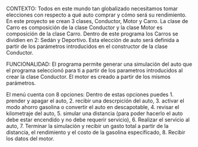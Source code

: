 CONTEXTO:
Todos en este mundo tan globalizado necesitamos tomar elecciones con respecto a qué auto comprar y cómo será su rendimiento. En este proyecto se crean 3 clases, Conductor, Motor y Carro. La clase de Carro es composición de la clase Conductor y la clase Motor es composición de la clase Carro. Dentro de este programa los Carros se dividien en 2: Sedán y Deportivo. Esta elección de auto será definida a partir de los parámetros introducidos en el constructor de la clase Conductor.

FUNCIONALIDAD: 
El programa permite generar una simulación del auto que el programa seleccionó para ti a partir de los parametros introducidos al crear la clase Conductor. El motor es creado a partir de los mismos parámetros.

El menú cuenta con 8 opciones: Dentro de estas opciones puedes 1. prender y apagar el auto, 2. recibir una descrpición del auto, 3. activar el modo ahorro gasolina o convertir el auto en descapotable, 4. revisar el kilometraje del auto, 5. simular una distancia (para poder hacerlo el auto debe estar encendido y no debe requerir servicio), 6. Realizar el servicio al auto, 7. Terminar la simulación y recibir un gasto total a partir de la distancia, el rendimiento y el costo de la gasolina especificado, 8. Recibir los datos del motor.


